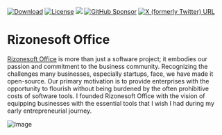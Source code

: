 [![Download](https://img.shields.io/badge/Download-blue)](https://www.rizonesoft.com/downloads/rizonesoft-office/)
[![License](https://img.shields.io/badge/License-BSD%203--Clause-blue.svg)](https://opensource.org/licenses/BSD-3-Clause)
[![](https://img.shields.io/badge/Donate-PayPal-blue.svg)](https://www.paypal.com/donate/?hosted_button_id=5FK4H8N8Y7Z7S)
[![GitHub Sponsor](https://img.shields.io/github/sponsors/rizonesoft?label=Sponsor&logo=GitHub)](https://github.com/sponsors/rizonesoft)
[![X (formerly Twitter) URL](https://img.shields.io/twitter/url)]()


# Rizonesoft Office
[Rizonesoft Office](https://www.rizonesoft.com/downloads/rizonesoft-office/) is more than just a software project; it embodies our passion and commitment to the business community. Recognizing the challenges many businesses, especially startups, face, we have made it open-source. Our primary motivation is to provide enterprises with the opportunity to flourish without being burdened by the often prohibitive costs of software tools. I founded Rizonesoft Office with the vision of equipping businesses with the essential tools that I wish I had during my early entrepreneurial journey.

![Image](https://www.rizonesoft.com/wp-content/uploads/2023/07/verbum-screenshot-1024x706.png.webp)

